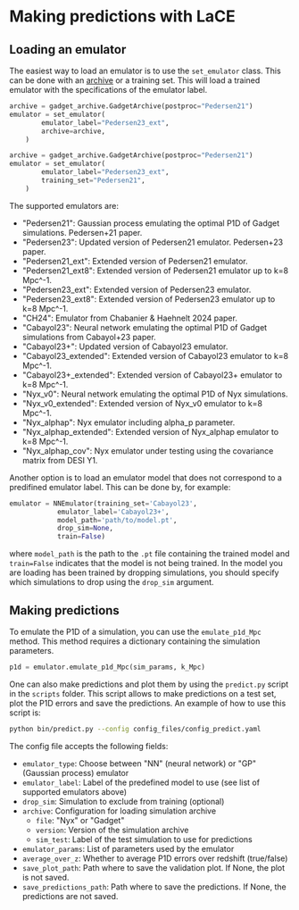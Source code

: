 # Making predictions with LaCE

## Loading an emulator 
The easiest way to load an emulator is to use the `set_emulator` class. This can be done with an [archive](archive.md) or a training set. This will load a trained emulator with the specifications of the emulator label.

```python
archive = gadget_archive.GadgetArchive(postproc="Pedersen21")
emulator = set_emulator(
        emulator_label="Pedersen23_ext",
        archive=archive,
    )
```

```python
archive = gadget_archive.GadgetArchive(postproc="Pedersen21")
emulator = set_emulator(
        emulator_label="Pedersen23_ext",
        training_set="Pedersen21",
    )
```

The supported emulators are:

- "Pedersen21": Gaussian process emulating the optimal P1D of Gadget simulations. Pedersen+21 paper.
- "Pedersen23": Updated version of Pedersen21 emulator. Pedersen+23 paper.
- "Pedersen21_ext": Extended version of Pedersen21 emulator.
- "Pedersen21_ext8": Extended version of Pedersen21 emulator up to k=8 Mpc^-1.
- "Pedersen23_ext": Extended version of Pedersen23 emulator.
- "Pedersen23_ext8": Extended version of Pedersen23 emulator up to k=8 Mpc^-1.
- "CH24": Emulator from Chabanier & Haehnelt 2024 paper.
- "Cabayol23": Neural network emulating the optimal P1D of Gadget simulations from Cabayol+23 paper.
- "Cabayol23+": Updated version of Cabayol23 emulator.
- "Cabayol23_extended": Extended version of Cabayol23 emulator to k=8 Mpc^-1.
- "Cabayol23+_extended": Extended version of Cabayol23+ emulator to k=8 Mpc^-1.
- "Nyx_v0": Neural network emulating the optimal P1D of Nyx simulations.
- "Nyx_v0_extended": Extended version of Nyx_v0 emulator to k=8 Mpc^-1.
- "Nyx_alphap": Nyx emulator including alpha_p parameter.
- "Nyx_alphap_extended": Extended version of Nyx_alphap emulator to k=8 Mpc^-1.
- "Nyx_alphap_cov": Nyx emulator under testing using the covariance matrix from DESI Y1.

Another option is to load an emulator model that does not correspond to a predifined emulator label. This can be done by, for example:

```python
emulator = NNEmulator(training_set='Cabayol23', 
            emulator_label='Cabayol23+',
            model_path='path/to/model.pt',
            drop_sim=None,
            train=False)
```
where `model_path` is the path to the `.pt` file containing the trained model and `train=False` indicates that the model is not being trained. In the model you are loading has been trained by dropping simulations, you should specify which simulations to drop using the `drop_sim` argument.

## Making predictions 
To emulate the P1D of a simulation, you can use the `emulate_p1d_Mpc` method. This method requires a dictionary containing the simulation parameters.

```python
p1d = emulator.emulate_p1d_Mpc(sim_params, k_Mpc)
```

One can also make predictions and plot them by using the `predict.py` script in the `scripts` folder. This script allows to make predictions on a test set, plot the P1D errors and save the predictions. An example of how to use this script is:

```bash
python bin/predict.py --config config_files/config_predict.yaml
```
The config file accepts the following fields:

- `emulator_type`: Choose between "NN" (neural network) or "GP" (Gaussian process) emulator
- `emulator_label`: Label of the predefined model to use (see list of supported emulators above) 
- `drop_sim`: Simulation to exclude from training (optional)
- `archive`: Configuration for loading simulation archive
  - `file`: "Nyx" or "Gadget"
  - `version`: Version of the simulation archive
  - `sim_test`: Label of the test simulation to use for predictions
- `emulator_params`: List of parameters used by the emulator
- `average_over_z`: Whether to average P1D errors over redshift (true/false)
- `save_plot_path`: Path where to save the validation plot. If None, the plot is not saved.
- `save_predictions_path`: Path where to save the predictions. If None, the predictions are not saved.
